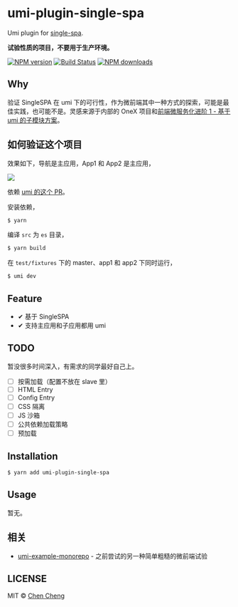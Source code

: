 # umi-plugin-single-spa

Umi plugin for [single-spa](https://single-spa.js.org/).

**试验性质的项目，不要用于生产环境。**

[![NPM version](https://img.shields.io/npm/v/umi-plugin-single-spa.svg?style=flat)](https://npmjs.org/package/umi-plugin-single-spa)
[![Build Status](https://img.shields.io/travis/umijs/umi-plugin-single-spa.svg?style=flat)](https://travis-ci.org/umijs/umi-plugin-single-spa)
[![NPM downloads](http://img.shields.io/npm/dm/umi-plugin-single-spa.svg?style=flat)](https://npmjs.org/package/umi-plugin-single-spa)

## Why

验证 SingleSPA 在 umi 下的可行性，作为微前端其中一种方式的探索，可能是最佳实践，也可能不是。灵感来源于内部的 OneX 项目和[前端微服务化进阶 1 - 基于 umi 的子模块方案](https://alili.tech/archive/9xuojm75d2a/)。

## 如何验证这个项目

效果如下，导航是主应用，App1 和 App2 是主应用，

![](https://cdn.nlark.com/yuque/0/2019/gif/86025/1556528226619-df48c9c3-a5ec-4796-b23d-78f12b46fb68.gif)

依赖 [umi 的这个 PR](https://github.com/umijs/umi/pull/2340)。

安装依赖，

```bash
$ yarn
```

编译 `src` 为 `es` 目录，

```bash
$ yarn build
```

在 `test/fixtures` 下的 master、app1 和 app2 下同时运行，

```bash
$ umi dev
```

## Feature

- ✔︎ 基于 SingleSPA
- ✔︎ 支持主应用和子应用都用 umi

## TODO

暂没很多时间深入，有需求的同学最好自己上。

- [ ] 按需加载（配置不放在 slave 里）
- [ ] HTML Entry
- [ ] Config Entry
- [ ] CSS 隔离
- [ ] JS 沙箱
- [ ] 公共依赖加载策略
- [ ] 预加载

## Installation

```bash
$ yarn add umi-plugin-single-spa
```

## Usage

暂无。

## 相关

- [umi-example-monorepo](https://github.com/umijs/umi-example-monorepo) - 之前尝试的另一种简单粗糙的微前端试验

## LICENSE

MIT © [Chen Cheng](https://sorrycc.com)

